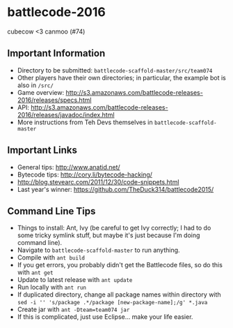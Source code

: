 # battlecode-2016
cubecow &lt;3 canmoo (#74)

## Important Information
- Directory to be submitted: `battlecode-scaffold-master/src/team074`
- Other players have their own directories; in particular, the example bot is also in `/src/`
- Game overview: http://s3.amazonaws.com/battlecode-releases-2016/releases/specs.html
- API: http://s3.amazonaws.com/battlecode-releases-2016/releases/javadoc/index.html
- More instructions from Teh Devs themselves in `battlecode-scaffold-master`

## Important Links
- General tips: http://www.anatid.net/
- Bytecode tips: http://cory.li/bytecode-hacking/
- http://blog.stevearc.com/2011/12/30/code-snippets.html
- Last year's winner: https://github.com/TheDuck314/battlecode2015/

## Command Line Tips
- Things to install: Ant, Ivy (be careful to get Ivy correctly; I had to do some tricky symlink stuff, but maybe it's just because I'm doing command line).
- Navigate to `battlecode-scaffold-master` to run anything.
- Compile with `ant build`
- If you get errors, you probably didn't get the Battlecode files, so do this with `ant get`
- Update to latest release with `ant update`
- Run locally with `ant run`
- If duplicated directory, change all package names within directory with `sed -i '' 's/package .*/package [new-package-name];/g' *.java`
- Create jar with `ant -Dteam=team074 jar`
- If this is complicated, just use Eclipse... make your life easier.
